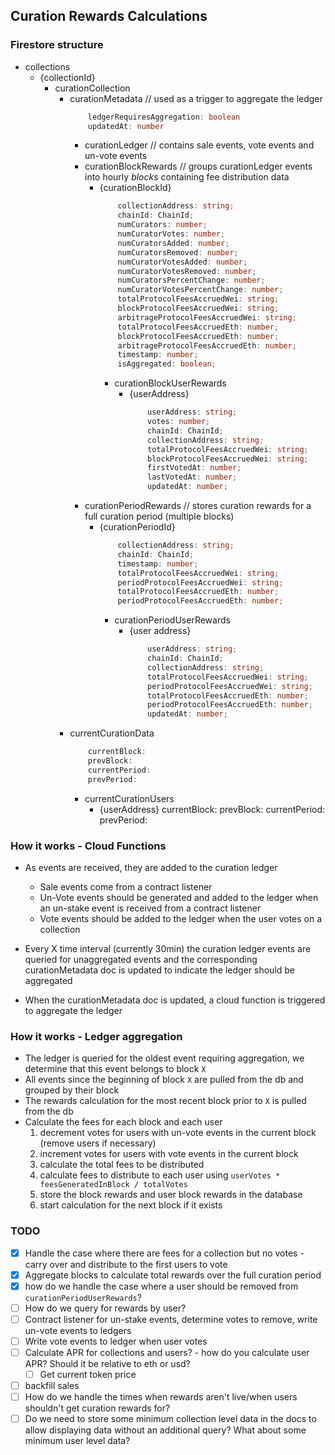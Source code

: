 ## Curation Rewards Calculations

### Firestore structure
- collections
    - {collectionId}
        - curationCollection
            - curationMetadata // used as a trigger to aggregate the ledger
                ```ts
                    ledgerRequiresAggregation: boolean
                    updatedAt: number
                ```
                - curationLedger // contains sale events, vote events and un-vote events 
                - curationBlockRewards // groups curationLedger events into hourly _blocks_ containing fee distribution data
                    - {curationBlockId}
                        ```ts
                            collectionAddress: string;
                            chainId: ChainId;
                            numCurators: number;
                            numCuratorVotes: number;
                            numCuratorsAdded: number;
                            numCuratorsRemoved: number;
                            numCuratorVotesAdded: number;
                            numCuratorVotesRemoved: number;
                            numCuratorsPercentChange: number;
                            numCuratorVotesPercentChange: number;
                            totalProtocolFeesAccruedWei: string;
                            blockProtocolFeesAccruedWei: string;
                            arbitrageProtocolFeesAccruedWei: string;
                            totalProtocolFeesAccruedEth: number;
                            blockProtocolFeesAccruedEth: number;
                            arbitrageProtocolFeesAccruedEth: number;
                            timestamp: number;
                            isAggregated: boolean;
                        ```
                        - curationBlockUserRewards
                            - {userAddress}
                                ```ts
                                    userAddress: string;
                                    votes: number;
                                    chainId: ChainId;
                                    collectionAddress: string;
                                    totalProtocolFeesAccruedWei: string;
                                    blockProtocolFeesAccruedWei: string;
                                    firstVotedAt: number;
                                    lastVotedAt: number;
                                    updatedAt: number;
                                ```
                - curationPeriodRewards // stores curation rewards for a full curation period (multiple blocks)
                    - {curationPeriodId}
                        ```ts
                            collectionAddress: string;
                            chainId: ChainId;
                            timestamp: number;
                            totalProtocolFeesAccruedWei: string;
                            periodProtocolFeesAccruedWei: string;
                            totalProtocolFeesAccruedEth: number;
                            periodProtocolFeesAccruedEth: number;
                        ```
                        - curationPeriodUserRewards
                            - {user address}
                                ```ts
                                    userAddress: string;
                                    chainId: ChainId;
                                    collectionAddress: string;
                                    totalProtocolFeesAccruedWei: string;
                                    periodProtocolFeesAccruedWei: string;
                                    totalProtocolFeesAccruedEth: number;
                                    periodProtocolFeesAccruedEth: number;
                                    updatedAt: number;
                                ```
            - currentCurationData 
                ```ts
                    currentBlock: 
                    prevBlock:
                    currentPeriod:
                    prevPeriod:
                ```
                - currentCurationUsers 
                    - {userAddress}
                        currentBlock:
                        prevBlock: 
                        currentPeriod:
                        prevPeriod: 

### How it works - Cloud Functions
* As events are received, they are added to the curation ledger
    * Sale events come from a contract listener
    * Un-Vote events should be generated and added to the ledger when an un-stake event is received from a contract listener
    * Vote events should be added to the ledger when the user votes on a collection
 
* Every X time interval (currently 30min) the curation ledger events are queried for unaggregated events and the corresponding curationMetadata doc is updated to indicate the ledger should be aggregated
* When the curationMetadata doc is updated, a cloud function is triggered to aggregate the ledger 

### How it works - Ledger aggregation
* The ledger is queried for the oldest event requiring aggregation, we determine that this event belongs to block `X`
* All events since the beginning of block `X` are pulled from the db and grouped by their block
* The rewards calculation for the most recent block prior to `X` is pulled from the db 
* Calculate the fees for each block and each user
    1. decrement votes for users with un-vote events in the current block (remove users if necessary)
    2. increment votes for users with vote events in the current block
    3. calculate the total fees to be distributed
    4. calculate fees to distribute to each user using `userVotes * feesGeneratedInBlock / totalVotes`
    5. store the block rewards and user block rewards in the database
    6. start calculation for the next block if it exists

### TODO
- [x] Handle the case where there are fees for a collection but no votes - carry over and distribute to the first users to vote
- [x] Aggregate blocks to calculate total rewards over the full curation period
- [x] how do we handle the case where a user should be removed from `curationPeriodUserRewards`?
- [ ] How do we query for rewards by user? 
- [ ] Contract listener for un-stake events, determine votes to remove, write un-vote events to ledgers
- [ ] Write vote events to ledger when user votes 
- [ ] Calculate APR for collections and users? - how do you calculate user APR? Should it be relative to eth or usd? 
    - [ ] Get current token price
- [ ] backfill sales 
- [ ] How do we handle the times when rewards aren't live/when users shouldn't get curation rewards for? 
- [ ] Do we need to store some minimum collection level data in the docs to allow displaying data without an additional query? What about some minimum user level data? 
